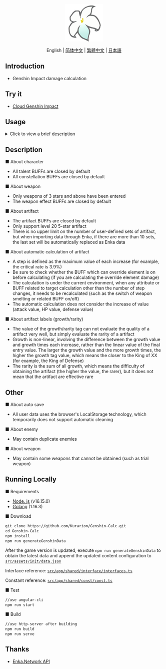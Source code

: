 
<p align="center">
    <img src="./logo-readme.png" height="120">
<p>


<p align="center">
    English | 
    <a href="./README_CH_SIM.md">简体中文</a> | 
    <a href="./README_CH_TRA.md">繁體中文</a> | 
    <a href="./README_JP.md">日本語</a>
<p>

## Introduction
+ Genshin Impact damage calculation

## Try it
+  <a href="https://genshin-calc.sirokuma.cc/" target="_blank">Cloud Genshin Impact</a>

## Usage

<details>
<summary>Click to view a brief description</summary>
<img src="./doc/example_en_1.png">
<br>
<img src="./doc/example_en_2.png">
<br>
<img src="./doc/example_en_3.png">
</details>

## Description
■ About character
+ All talent BUFFs are closed by default
+ All constellation BUFFs are closed by default

■ About weapon
+ Only weapons of 3 stars and above have been entered
+ The weapon effect BUFFs are closed by default

■ About artifact
+ The artifact BUFFs are closed by default
+ Only support level 20 5-star artifact
+ There is no upper limit on the number of user-defined sets of artifact, but when importing data through Enka, if there are more than 10 sets, the last set will be automatically replaced as Enka data

■ About automatic calculation of artifact
+ A step is defined as the maximum value of each increase (for example, the critical rate is 3.9%)
+ Be sure to check whether the BUFF which can override element is on before calculating (if you are calculating the override element damage)
+ The calculation is under the current environment, when any attribute or BUFF related to target calculation other than the number of step changes, it needs to be recalculated (such as the switch of weapon smelting or related BUFF on/off)
+ The automatic calculation does not consider the increase of value (attack value, HP value, defense value)

■ About artifact labels (growth/rarity)
+ The value of the growth/rarity tag can not evaluate the quality of a artifact very well, but simply evaluate the rarity of a artifact
+ Growth is non-linear, involving the difference between the growth value and growth times each increase, rather than the linear value of the final entry value. The larger the growth value and the more growth times, the higher the growth tag value, which means the closer to the King of XX (for example, the King of Defense)
+ The rarity is the sum of all growth, which means the difficulty of obtaining the artifact (the higher the value, the rarer), but it does not mean that the artifact are effective rare

## Other
■ About auto save
+ All user data uses the browser's LocalStorage technology, which temporarily does not support automatic cleaning

■ About enemy
+ May contain duplicate enemies

■ About weapon
+ May contain some weapons that cannot be obtained (such as trial weapon)

## Running Locally
■ Requirements
+ <a href="https://nodejs.org/en/download/" target="_blank">Node. js</a> (v16.15.0)
+ <a href="https://go.dev/dl/" target="_blank">Golang</a> (1.16.3)

■ Download
```
git clone https://github.com/Kurarion/Genshin-Calc.git
cd Genshin-Calc
npm install
npm run generateGenshinData
```
After the game version is updated, execute `npm run generateGenshinData` to obtain the latest data and append the updated content configuration to <a href="./src/assets/init/data.json" target="_blank">`src/assets/init/data.json`</a>

Interface reference: <a href="./src/app/shared/interface/interface.ts" target="_blank">`src/app/shared/interface/interfaces.ts`</a>

Constant reference: <a href="./src/app/shared/const/const.ts" target="_blank">`src/app/shared/const/const.ts`</a>

■ Test
```
//use angular-cli
npm run start
```
■ Build
```
//use http-server after building
npm run build
npm run serve
```
## Thanks
+ <a href="https://github.com/EnkaNetwork/API-docs/" target="_blank ">Enka.Network API</a>